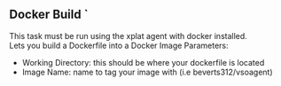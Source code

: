 ## Docker Build  `
This task must be run using the xplat agent with docker installed.  
Lets you build a Dockerfile into a Docker Image
Parameters:  
- Working Directory: this should be where your dockerfile is located  
- Image Name: name to tag your image with (i.e beverts312/vsoagent)